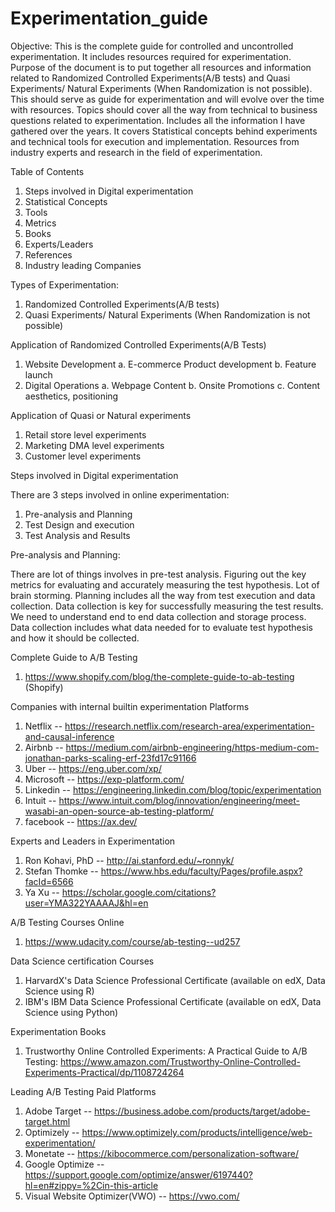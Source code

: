 # Experimentation_guide

Objective:
This is the complete guide for controlled and uncontrolled experimentation. It includes resources required for experimentation.
Purpose of the document is to put together all resources and information related to Randomized Controlled Experiments(A/B tests) and Quasi Experiments/ Natural Experiments (When Randomization is not possible). This should serve as guide for experimentation and will evolve over the time with resources. Topics should cover all the way from technical to business questions related to experimentation. Includes all the information I have gathered over the years. It covers Statistical concepts behind experiments and technical tools for execution and implementation. Resources from industry experts and research in the field of experimentation.

Table of Contents

1.	Steps involved in Digital experimentation
2.	Statistical Concepts
3.	Tools
4.	Metrics
5.	Books
6.	Experts/Leaders
7.	References
8.	Industry leading Companies


Types of Experimentation:
1. Randomized Controlled Experiments(A/B tests)
2. Quasi Experiments/ Natural Experiments (When Randomization is not possible)

Application of Randomized Controlled Experiments(A/B Tests)
1. Website Development
  a. E-commerce Product development
  b. Feature launch
2. Digital Operations
  a. Webpage Content
  b. Onsite Promotions
  c. Content aesthetics, positioning

Application of Quasi or Natural experiments
1. Retail store level experiments
2. Marketing DMA level experiments
3. Customer level experiments

Steps involved in Digital experimentation

 There are 3 steps involved in online experimentation:

1.	Pre-analysis and Planning
2.	Test Design and execution
3.	Test Analysis and Results


Pre-analysis and Planning:

There are lot of things involves in pre-test analysis. Figuring out the key metrics for evaluating and accurately measuring the test hypothesis. Lot of brain storming. Planning includes all the way from test execution and data collection. Data collection is key for successfully measuring the test results. We need to understand end to end data collection and storage process. Data collection includes what data needed for to evaluate test hypothesis and how it should be collected.



Complete Guide to A/B Testing

1. https://www.shopify.com/blog/the-complete-guide-to-ab-testing (Shopify)

Companies with internal builtin experimentation Platforms

1. Netflix -- https://research.netflix.com/research-area/experimentation-and-causal-inference
2. Airbnb -- https://medium.com/airbnb-engineering/https-medium-com-jonathan-parks-scaling-erf-23fd17c91166
3. Uber -- https://eng.uber.com/xp/
4. Microsoft -- https://exp-platform.com/
5. Linkedin -- https://engineering.linkedin.com/blog/topic/experimentation
6. Intuit -- https://www.intuit.com/blog/innovation/engineering/meet-wasabi-an-open-source-ab-testing-platform/
7. facebook -- https://ax.dev/

Experts and Leaders in Experimentation
1. Ron Kohavi, PhD -- http://ai.stanford.edu/~ronnyk/
2. Stefan Thomke -- https://www.hbs.edu/faculty/Pages/profile.aspx?facId=6566
3. Ya Xu -- https://scholar.google.com/citations?user=YMA322YAAAAJ&hl=en

A/B Testing Courses Online

1. https://www.udacity.com/course/ab-testing--ud257

Data Science certification Courses
1. HarvardX's Data Science Professional Certificate (available on edX, Data Science using R)
2. IBM's IBM Data Science Professional Certificate (available on edX, Data Science using Python)

Experimentation Books

1. Trustworthy Online Controlled Experiments: A Practical Guide to A/B Testing:  https://www.amazon.com/Trustworthy-Online-Controlled-Experiments-Practical/dp/1108724264

Leading A/B Testing Paid Platforms

1. Adobe Target -- https://business.adobe.com/products/target/adobe-target.html
2. Optimizely -- https://www.optimizely.com/products/intelligence/web-experimentation/
3. Monetate -- https://kibocommerce.com/personalization-software/
4. Google Optimize -- https://support.google.com/optimize/answer/6197440?hl=en#zippy=%2Cin-this-article
5. Visual Website Optimizer(VWO) -- https://vwo.com/
